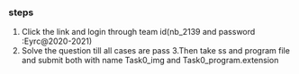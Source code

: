 ### steps 
1. Click the link and login through team id(nb_2139 and password :Eyrc@2020-2021)
2. Solve the question till all cases are pass
3.Then take ss and  program file and submit both with name Task0_img<question no> and Task0_program<question no>.extension
